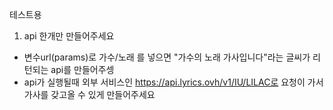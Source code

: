 테스트용
1. api 한개만 만들어주세요
- 변수url(params)로 가수/노래 를 넣으면 "가수의 노래 가사입니다"라는 글씨가 리턴되는 api를 만들어주셍
- api가 실행될때 외부 서비스인 https://api.lyrics.ovh/v1/IU/LILAC로 요청이 가서 가사를 갖고올 수 있게 만들어주세요

